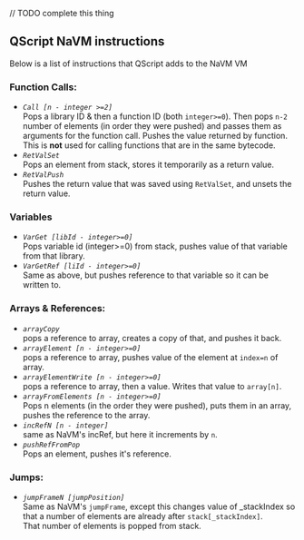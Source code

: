 // TODO complete this thing

## QScript NaVM instructions

Below is a list of instructions that QScript adds to the NaVM VM

### Function Calls:
* _`Call [n - integer >=2]`_  
Pops a library ID & then a function ID (both `integer>=0`). Then pops `n-2` number of elements (in order they were pushed) and passes them as arguments for the function call. Pushes the value returned by function.  
This is **not** used for calling functions that are in the same bytecode.
* _`RetValSet`_  
Pops an element from stack, stores it temporarily as a return value.
* _`RetValPush`_  
Pushes the return value that was saved using `RetValSet`, and unsets the return value.

### Variables
* _`VarGet [libId - integer>=0]`_  
Pops variable id (integer>=0) from stack, pushes value of that variable from that library.
* _`VarGetRef [liId - integer>=0]`_  
Same as above, but pushes reference to that variable so it can be written to.

### Arrays & References:
* _`arrayCopy`_  
pops a reference to array, creates a copy of that, and pushes it back.
* _`arrayElement [n - integer>=0]`_  
pops a reference to array, pushes value of the element at `index=n` of array.
* _`arrayElementWrite [n - integer>=0]`_  
pops a reference to array, then a value. Writes that value to `array[n]`.
* _`arrayFromElements [n - integer>=0]`_  
Pops n elements (in the order they were pushed), puts them in an array, pushes the reference to the array.
* _`incRefN [n - integer]`_  
same as NaVM's incRef, but here it increments by `n`.
* _`pushRefFromPop`_  
Pops an element, pushes it's reference.

### Jumps:
* _`jumpFrameN [jumpPosition]`_  
Same as NaVM's `jumpFrame`, except this changes value of _stackIndex so that a number of elements are already after `stack[_stackIndex]`.  
That number of elements is popped from stack.